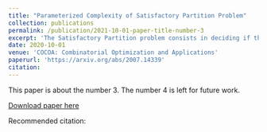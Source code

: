 ```yaml
---
title: "Parameterized Complexity of Satisfactory Partition Problem"
collection: publications
permalink: /publication/2021-10-01-paper-title-number-3
excerpt: 'The Satisfactory Partition problem consists in deciding if the set of vertices of a given undirected graph can be partitioned into two nonempty parts such that each vertex has at least as many neighbours in its part as in the other part. This problem is known to be NP-complete. It was introduced by Gerber and Kobler and further studied by other authors. We enhance our understanding of the problem from the viewpoint of parameterized complexity.'
date: 2020-10-01
venue: 'COCOA: Combinatorial Optimization and Applications'
paperurl: 'https://arxiv.org/abs/2007.14339'
citation: 
---
```

This paper is about the number 3. The number 4 is left for future work.

[Download paper here](https://arxiv.org/abs/2007.14339)

Recommended citation: 
